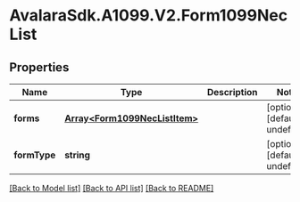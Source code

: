 # AvalaraSdk.A1099.V2.Form1099NecList

## Properties

Name | Type | Description | Notes
------------ | ------------- | ------------- | -------------
**forms** | [**Array&lt;Form1099NecListItem&gt;**](Form1099NecListItem.md) |  | [optional] [default to undefined]
**formType** | **string** |  | [optional] [default to undefined]

[[Back to Model list]](../../../README.md#documentation-for-models) [[Back to API list]](../../../README.md#documentation-for-api-endpoints) [[Back to README]](../../../README.md)

